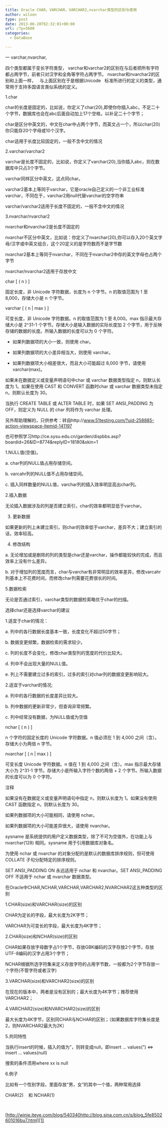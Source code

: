 ```yaml
---
title: Oracle CHAR，VARCHAR，VARCHAR2,nvarchar类型的区别与使用
author: wiloon
type: post
date: 2013-06-28T02:32:01+00:00
url: /?p=5600
categories:
  - DataBase

---
```

一 varchar,nvarchar,
  
四个类型都属于变长字符类型， varchar和varchar2的区别在与后者把所有字符都占两字节，前者只对汉字和全角等字符占两字节。 nvarchar和nvarchar2的区别和上面一样，   与上面区别在于是根据Unicode   标准所进行的定义的类型，通常用于支持多国语言类似系统的定义。

1.char

char的长度是固定的，比如说，你定义了char(20),即使你你插入abc，不足二十个字节，数据库也会在abc后面自动加上17个空格，以补足二十个字节；

char是区分中英文的，中文在char中占两个字节，而英文占一个，所以char(20)你只能存20个字母或10个汉字。

char适用于长度比较固定的，一般不含中文的情况

2.varchar/varchar2

varchar是长度不固定的，比如说，你定义了varchar(20),当你插入abc，则在数据库中只占3个字节。

varchar同样区分中英文，这点同char。

varchar2基本上等同于varchar，它是oracle自己定义的一个非工业标准varchar，不同在于，varchar2用null代替varchar的空字符串

varchar/varchar2适用于长度不固定的，一般不含中文的情况

3.nvarchar/nvarchar2

nvarchar和nvarchar2是长度不固定的

nvarchar不区分中英文，比如说：你定义了nvarchar(20),你可以存入20个英文字母/汉字或中英文组合，这个20定义的是字符数而不是字节数

nvarchar2基本上等同于nvarchar，不同在于nvarchar2中存的英文字母也占两个字节

nvarchar/nvarchar2适用于存放中文

char [ ( n ) ]

固定长度，非 Unicode 字符数据，长度为 n 个字节。n 的取值范围为 1 至 8,000，存储大小是 n 个字节。

varchar [ ( n | max ) ]

可变长度，非 Unicode 字符数据。n 的取值范围为 1 至 8,000。max 指示最大存储大小是 2^31-1 个字节。存储大小是输入数据的实际长度加 2 个字节，用于反映存储的数据的长度。所输入数据的长度可以为 0 个字符。

* 如果列数据项的大小一致，则使用 char。
  
* 如果列数据项的大小差异相当大，则使用 varchar。
  
* 如果列数据项大小相差很大，而且大小可能超过 8,000 字节，请使用 varchar(max)。

如果未在数据定义或变量声明语句中char 或 varchar 数据类型指定 n，则默认长度为 1。如果在使用 CAST 和 CONVERT 函数时char 或 varchar 数据类型未指定 n，则默认长度为 30。
  
当执行 CREATE TABLE 或 ALTER TABLE 时，如果 SET ANSI_PADDING 为 OFF，则定义为 NULL 的 char 列将作为 varchar 处理。
  
另外帮助理解的，只供参考：转自http://www.51testing.com/?uid-258885-action-viewspace-itemid-141197
  
也可参照学习http://ce.sysu.edu.cn/garden/dispbbs.asp?boardid=26&ID=8774&replyID=18180&skin=1
  
1.NULL值(空值)。

a. char列的NULL值占用存储空间。

b. varcahr列的NULL值不占用存储空间。

c. 插入同样数量的NULL值，varchar列的插入效率明显高出char列。
  
2.插入数据

无论插入数据涉及的列是否建立索引，char的效率都明显低于varchar。

3. 更新数据

如果更新的列上未建立索引，则char的效率低于varchar，差异不大；建立索引的话，效率较高。

4. 修改结构

a. 无论增加或是删除的列的类型是char还是varchar，操作都能较快的完成，而且效率上没有什么差异。

b. 对于增加列的宽度而言，char与varchar有非常明显的效率差异，修改varcahr列基本上不花费时间，而修改char列需要花费很长的时间。

5.数据检索

无论是否通过索引，varchar类型的数据检索略优于char的扫描。

选择char还是选择varchar的建议

1.适宜于char的情况：

a. 列中的各行数据长度基本一致，长度变化不超过50字节；

b. 数据变更频繁，数据检索的需求较少。

c. 列的长度不会变化，修改char类型列的宽度的代价比较大。

d. 列中不会出现大量的NULL值。

e. 列上不需要建立过多的索引，过多的索引对char列的数据变更影响较大。

2.适宜于varchar的情况;

a. 列中的各行数据的长度差异比较大。

b. 列中数据的更新非常少，但查询非常频繁。
  
c. 列中经常没有数据，为NULL值或为空值

nchar [ ( n ) ]

n 个字符的固定长度的 Unicode 字符数据。n 值必须在 1 到 4,000 之间（含）。存储大小为两倍 n 字节。

nvarchar [ ( n | max ) ]

可变长度 Unicode 字符数据。n 值在 1 到 4,000 之间（含）。max 指示最大存储大小为 2^31-1 字节。存储大小是所输入字符个数的两倍 + 2 个字节。所输入数据的长度可以为 0 个字符。

注释

如果没有在数据定义或变量声明语句中指定 n，则默认长度为 1。如果没有使用 CAST 函数指定 n，则默认长度为 30。

如果列数据项的大小可能相同，请使用 nchar。

如果列数据项的大小可能差异很大，请使用 nvarchar。

sysname 是系统提供的用户定义数据类型，除了不可为空值外，在功能上与 nvarchar(128) 相同。sysname 用于引用数据库对象名。

为使用 nchar 或 nvarchar 的对象分配的是默认的数据库排序规则，但可使用 COLLATE 子句分配特定的排序规则。

SET ANSI\_PADDING ON 永远适用于 nchar 和 nvarchar。SET ANSI\_PADDING OFF 不适用于 nchar 或 nvarchar 数据类型。

在Oracle中CHAR,NCHAR,VARCHAR,VARCHAR2,NVARCHAR2这五种类型的区别

1.CHAR(size)和VARCHAR(size)的区别
  
CHAR为定长的字段，最大长度为2K字节；
  
VARCHAR为可变长的字段，最大长度为4K字节；

2.CHAR(size)和NCHAR(size)的区别
  
CHAR如果存放字母数字占1个字节，存放GBK编码的汉字存放2个字节，存放UTF-8编码的汉字占用3个字节；
  
NCHAR根据所选字符集来定义存放字符的占用字节数，一般都为2个字节存放一个字符(不管字符或者汉字)

3.VARCHAR(size)和VARCHAR2(size)的区别
  
在现在的版本中，两者是没有区别的；最大长度为4K字节；推荐使用VARCHAR2；

4.VARCHAR2(size)和NVARCHAR2(size)的区别
  
最大长度为4K字节，区别同CHAR与NCHAR的区别；（如果数据库字符集长度是2，则NVARCHAR2最大为2K）

5.共同特性
  
当执行insert的时候，插入的值为&#8221;，则转变成null，即insert &#8230; values(&#8221;) <=> insert &#8230; values(null)
  
搜索的条件须用where xx is null

6.例子
  
比如有一个性别字段，里面存放“男，女”的其中一个值，两种常用选择
  
CHAR(2)    和 NCHAR(1)

&nbsp;

[http://winie.iteye.com/blog/540340http://blog.sina.com.cn/s/blog_5fe8502601016bu7.html][1]

 [1]: http://winie.iteye.com/blog/540340